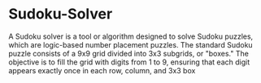 # Sudoku-Solver
A Sudoku solver is a tool or algorithm designed to solve Sudoku puzzles, which are logic-based number placement puzzles. The standard Sudoku puzzle consists of a 9x9 grid divided into 3x3 subgrids, or "boxes." The objective is to fill the grid with digits from 1 to 9, ensuring that each digit appears exactly once in each row, column, and 3x3 box
